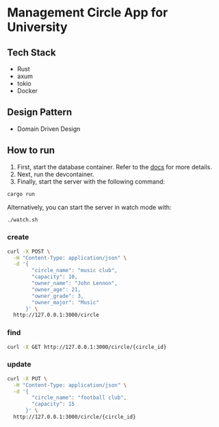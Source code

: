 # Management Circle App for University

## Tech Stack

- Rust
- axum
- tokio
- Docker

## Design Pattern

- Domain Driven Design

## How to run

1. First, start the database container. Refer to the [docs](DB.md) for more details.
2. Next, run the devcontainer.
3. Finally, start the server with the following command:

```bash
cargo run
```

Alternatively, you can start the server in watch mode with:

```bash
./watch.sh
```


### create 
```bash
curl -X POST \
  -H "Content-Type: application/json" \
  -d '{
        "circle_name": "music club",
        "capacity": 10,
        "owner_name": "John Lennon",
        "owner_age": 21,
        "owner_grade": 3,
        "owner_major": "Music"
      }' \
  http://127.0.0.1:3000/circle
```

### find
```bash
curl -X GET http://127.0.0.1:3000/circle/{circle_id}
``` 

### update
```bash
curl -X PUT \
  -H "Content-Type: application/json" \
  -d '{
        "circle_name": "football club",
        "capacity": 15
      }' \
  http://127.0.0.1:3000/circle/{circle_id}
```

